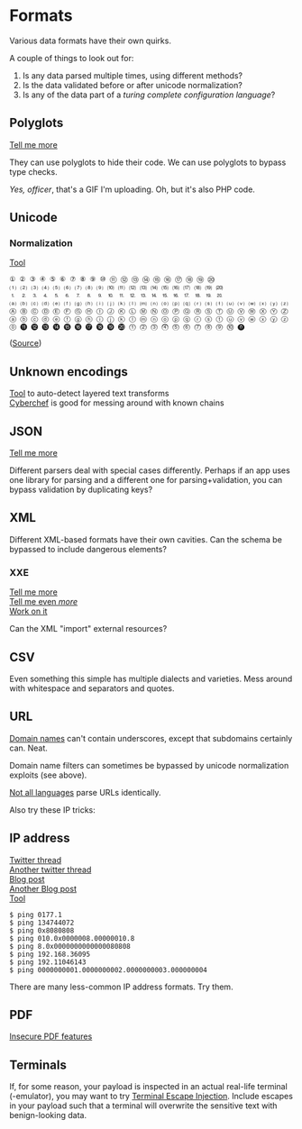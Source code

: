 # Formats

Various data formats have their own quirks.

A couple of things to look out for: 

1. Is any data parsed multiple times, using different methods?   
2. Is the data validated before or after unicode normalization?  
3. Is any of the data part of a _turing complete configuration language_?

## Polyglots

[Tell me more](reversing.md#polyglots)

They can use polyglots to hide their code. We can use polyglots to bypass type checks.

_Yes, officer_, that's a GIF I'm uploading. Oh, but it's also PHP code.

## Unicode

### Normalization

[Tool](https://github.com/JesseClarkND/abnormalizer)

```text
① ② ③ ④ ⑤ ⑥ ⑦ ⑧ ⑨ ⑩ ⑪ ⑫ ⑬ ⑭ ⑮ ⑯ ⑰ ⑱ ⑲ ⑳ 
⑴ ⑵ ⑶ ⑷ ⑸ ⑹ ⑺ ⑻ ⑼ ⑽ ⑾ ⑿ ⒀ ⒁ ⒂ ⒃ ⒄ ⒅ ⒆ ⒇ 
⒈ ⒉ ⒊ ⒋ ⒌ ⒍ ⒎ ⒏ ⒐ ⒑ ⒒ ⒓ ⒔ ⒕ ⒖ ⒗ ⒘ ⒙ ⒚ ⒛ 
⒜ ⒝ ⒞ ⒟ ⒠ ⒡ ⒢ ⒣ ⒤ ⒥ ⒦ ⒧ ⒨ ⒩ ⒪ ⒫ ⒬ ⒭ ⒮ ⒯ ⒰ ⒱ ⒲ ⒳ ⒴ ⒵ 
Ⓐ Ⓑ Ⓒ Ⓓ Ⓔ Ⓕ Ⓖ Ⓗ Ⓘ Ⓙ Ⓚ Ⓛ Ⓜ Ⓝ Ⓞ Ⓟ Ⓠ Ⓡ Ⓢ Ⓣ Ⓤ Ⓥ Ⓦ Ⓧ Ⓨ Ⓩ 
ⓐ ⓑ ⓒ ⓓ ⓔ ⓕ ⓖ ⓗ ⓘ ⓙ ⓚ ⓛ ⓜ ⓝ ⓞ ⓟ ⓠ ⓡ ⓢ ⓣ ⓤ ⓥ ⓦ ⓧ ⓨ ⓩ 
⓪ ⓫ ⓬ ⓭ ⓮ ⓯ ⓰ ⓱ ⓲ ⓳ ⓴ ⓵ ⓶ ⓷ ⓸ ⓹ ⓺ ⓻ ⓼ ⓽ ⓾ ⓿
```

\([Source](https://www.hahwul.com/phoenix/ssrf-open-redirect)\)

## Unknown encodings

[Tool](https://transformations.jobertabma.nl/) to auto-detect layered text transforms  
[Cyberchef](https://www.google.com/url?sa=t&rct=j&q=&esrc=s&source=web&cd=&cad=rja&uact=8&ved=2ahUKEwi8mN7r6sTvAhVJa8AKHcXiBlEQFjAAegQIAxAD&url=https%3A%2F%2Fgchq.github.io%2FCyberChef%2F&usg=AOvVaw3cJhXGWs_4gKkmjmhQLSNC) is good for messing around with known chains

## JSON

[Tell me more](https://labs.bishopfox.com/tech-blog/an-exploration-of-json-interoperability-vulnerabilities)

Different parsers deal with special cases differently. Perhaps if an app uses one library for parsing and a different one for parsing+validation, you can bypass validation by duplicating keys?

## XML

Different XML-based formats have their own cavities. Can the schema be bypassed to include dangerous elements?

### XXE

[Tell me more](https://blog.cobalt.io/how-to-execute-an-xml-external-entity-injection-xxe-5d5c262d5b16)  
[Tell me even _more_](https://owasp.org/www-community/vulnerabilities/XML_External_Entity_%28XXE%29_Processing)  
[Work on it](https://gosecure.github.io/xxe-workshop/)

Can the XML "import" external resources?

## CSV

Even something this simple has multiple dialects and varieties. Mess around with whitespace and separators and quotes.

## URL

[Domain names](https://twitter.com/s0md3v/status/1354733673069694978?s=19) can't contain underscores, except that subdomains certainly can. Neat.

Domain name filters can sometimes be bypassed by unicode normalization exploits \(see above\).

[Not all languages](https://github.com/jimen0/differer) parse URLs identically.

Also try these IP tricks:

## IP address

[Twitter thread](https://twitter.com/dave_universetf/status/1342685822286360576)  
[Another twitter thread](https://twitter.com/x0rz/status/928584447292858368)  
[Blog post](https://blog.dave.tf/post/ip-addr-parsing/)  
[Another Blog post](https://ma.ttias.be/theres-more-than-one-way-to-write-an-ip-address/)  
[Tool](https://github.com/D4Vinci/Cuteit)

```text
$ ping 0177.1
$ ping 134744072
$ ping 0x8080808
$ ping 010.0x0000008.00000010.8
$ ping 8.0x0000000000000080808
$ ping 192.168.36095
$ ping 192.11046143
$ ping 0000000001.0000000002.0000000003.000000004
```

There are many less-common IP address formats. Try them.

## PDF

[Insecure PDF features](https://web-in-security.blogspot.com/2021/01/insecure-features-in-pdfs.html)

## Terminals

If, for some reason, your payload is inspected in an actual real-life terminal \(-emulator\), you may want to try [Terminal Escape Injection](https://www.infosecmatter.com/terminal-escape-injection/). Include escapes in your payload such that a terminal will overwrite the sensitive text with benign-looking data.

